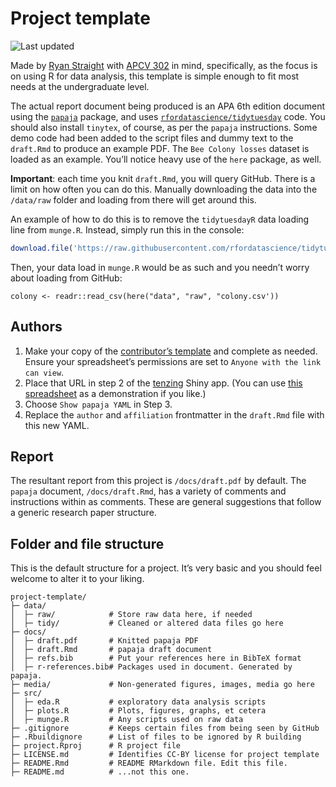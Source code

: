 
# Project template

![Last
updated](https://img.shields.io/github/last-commit/uaappcomp/apcv302-project-template)

<!-- Only edit README.Rmd, never README.md! Knitting README.Rmd will produce README.md -->

Made by [Ryan Straight](https://github.com/ryanstraight) with [APCV
302](https://uaappcomp.github.io/apcv302/) in mind, specifically, as the
focus is on using R for data analysis, this template is simple enough to
fit most needs at the undergraduate level.

The actual report document being produced is an APA 6th edition document
using the [`papaja`](https://github.com/crsh/papaja) package, and uses
[`rfordatascience/tidytuesday`](https://github.com/rfordatascience/tidytuesday)
code. You should also install `tinytex`, of course, as per the `papaja`
instructions. Some demo code had been added to the script files and
dummy text to the `draft.Rmd` to produce an example PDF. The
`Bee Colony losses` dataset is loaded as an example. You’ll notice heavy
use of the `here` package, as well.

**Important**: each time you knit `draft.Rmd`, you will query GitHub.
There is a limit on how often you can do this. Manually downloading the
data into the `/data/raw` folder and loading from there will get around
this.

An example of how to do this is to remove the `tidytuesdayR` data
loading line from `munge.R`. Instead, simply run this in the console:

``` r
download.file('https://raw.githubusercontent.com/rfordatascience/tidytuesday/master/data/2022/2022-01-11/colony.csv', here("data", "raw", "colony.csv"))
```

Then, your data load in `munge.R` would be as such and you needn’t worry
about loading from GitHub:

`colony <- readr::read_csv(here("data", "raw", "colony.csv'))`

## Authors

1.  Make your copy of the [contributor’s
    template](https://docs.google.com/spreadsheets/d/1Gl0cwqN_nTsdFH9yhSvi9NypBfDCEhViGq4A3MnBrG8/copy)
    and complete as needed. Ensure your spreadsheet’s permissions are
    set to `Anyone with the link can view`.
2.  Place that URL in step 2 of the
    [tenzing](https://rollercoaster.shinyapps.io/tenzing/) Shiny app.
    (You can use [this
    spreadsheet](https://docs.google.com/spreadsheets/d/1-WmAfoW3HoHGfmeahcOrSTGxXwZpScUBajoHHrQ0Qy8/edit#gid=0)
    as a demonstration if you like.)
3.  Choose `Show papaja YAML` in Step 3.
4.  Replace the `author` and `affiliation` frontmatter in the
    `draft.Rmd` file with this new YAML.

## Report

The resultant report from this project is `/docs/draft.pdf` by default.
The `papaja` document, `/docs/draft.Rmd`, has a variety of comments and
instructions within as comments. These are general suggestions that
follow a generic research paper structure.

## Folder and file structure

This is the default structure for a project. It’s very basic and you
should feel welcome to alter it to your liking.

``` text
project-template/
├─ data/
│  ├─ raw/            # Store raw data here, if needed
│  ├─ tidy/           # Cleaned or altered data files go here
├─ docs/
│  ├─ draft.pdf       # Knitted papaja PDF 
│  ├─ draft.Rmd       # papaja draft document
│  ├─ refs.bib        # Put your references here in BibTeX format
│  ├─ r-references.bib# Packages used in document. Generated by papaja.
├─ media/             # Non-generated figures, images, media go here
├─ src/
│  ├─ eda.R           # exploratory data analysis scripts
│  ├─ plots.R         # Plots, figures, graphs, et cetera
│  ├─ munge.R         # Any scripts used on raw data
├─ .gitignore         # Keeps certain files from being seen by GitHub
├─ .Rbuildignore      # List of files to be ignored by R building
├─ project.Rproj      # R project file
├─ LICENSE.md         # Identifies CC-BY license for project template
├─ README.Rmd         # README RMarkdown file. Edit this file.
├─ README.md          # ...not this one.
```
